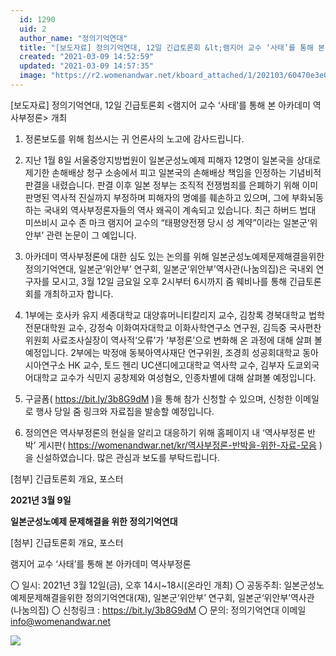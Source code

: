 ```yaml
---
  id: 1290
  uid: 2
  author_name: "정의기억연대"
  title: "[보도자료] 정의기억연대, 12일 긴급토론회 &lt;램지어 교수 ‘사태’를 통해 본 아카데미 역사부정론&gt; 개최"
  created: "2021-03-09 14:52:59"
  updated: "2021-03-09 14:57:35"
  image: "https://r2.womenandwar.net/kboard_attached/1/202103/60470e3e0c5e58495420.jpg"
---
```

\[보도자료\] 정의기억연대, 12일 긴급토론회 <램지어 교수 ‘사태’를 통해 본 아카데미 역사부정론> 개최

1. 정론보도를 위해 힘쓰시는 귀 언론사의 노고에 감사드립니다.

2. 지난 1월 8일 서울중앙지방법원이 일본군성노예제 피해자 12명이 일본국을 상대로 제기한 손해배상 청구 소송에서 피고 일본국의 손해배상 책임을 인정하는 기념비적 판결을 내렸습니다. 판결 이후 일본 정부는 조직적 전쟁범죄를 은폐하기 위해 이미 판명된 역사적 진실까지 부정하며 피해자의 명예를 훼손하고 있으며, 그에 부화뇌동하는 국내외 역사부정론자들의 역사 왜곡이 계속되고 있습니다. 최근 하버드 법대 미쓰비시 교수 존 마크 램지어 교수의 “태평양전쟁 당시 성 계약”이라는 일본군‘위안부’ 관련 논문이 그 예입니다.

3. 아카데미 역사부정론에 대한 심도 있는 논의를 위해 일본군성노예제문제해결을위한 정의기억연대, 일본군‘위안부’ 연구회, 일본군‘위안부’역사관(나눔의집)은 국내외 연구자를 모시고, 3월 12일 금요일 오후 2시부터 6시까지 줌 웨비나를 통해 긴급토론회를 개최하고자 합니다.

4. 1부에는 호사카 유지 세종대학교 대양휴머니티칼리지 교수, 김창록 경북대학교 법학전문대학원 교수, 강정숙 이화여자대학교 이화사학연구소 연구원, 김득중 국사편찬위원회 사료조사실장이 역사적‘오류’가 ‘부정론’으로 변화해 온 과정에 대해 살펴 볼 예정입니다. 2부에는 박정애 동북아역사재단 연구위원, 조경희 성공회대학교 동아시아연구소 HK 교수, 토드 헨리 UC샌디에고대학교 역사학 교수, 김부자 도쿄외국어대학교 교수가 식민지 공창제와 여성혐오, 인종차별에 대해 살펴볼 예정입니다. 

5. 구글폼( https://bit.ly/3b8G9dM )을 통해 참가 신청할 수 있으며, 신청한 이메일로 행사 당일 줌 링크와 자료집을 발송할 예정입니다.

6. 정의연은 역사부정론의 현실을 알리고 대응하기 위해 홈페이지 내 ‘역사부정론 반박’ 게시판( https://womenandwar.net/kr/역사부정론-반박을-위한-자료-모음 )을 신설하였습니다. 많은 관심과 보도를 부탁드립니다.

\[첨부\] 긴급토론회 개요, 포스터

**2021년 3월 9일**

**일본군성노예제 문제해결을 위한 정의기억연대**

\[첨부\] 긴급토론회 개요, 포스터

램지어 교수 ‘사태’를 통해 본 아카데미 역사부정론 

〇 일시: 2021년 3월 12일(금), 오후 14시~18시(온라인 개최)
〇 공동주최: 일본군성노예제문제해결을위한 정의기억연대(재), 일본군‘위안부’ 연구회, 일본군‘위안부’역사관(나눔의집)
〇 신청링크 : https://bit.ly/3b8G9dM
 〇 문의: 정의기억연대 이메일 info@womenandwar.net 

 ![](https://r2.womenandwar.net/kboard_attached/1/202103/60470e3e0c5e58495420.jpg)